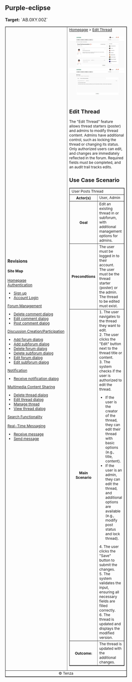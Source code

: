 

<h2>Purple-eclipse</h2>
<p><strong>Target:</strong> `AB.0XY.00Z`</p>

<table border="1" cellpadding="0" cellspacing="0" style="width: 80%; font-size: 12px;">
    <tr style="width: 70%;">
        <td>
            <h3>Revisions</h3>
            <h4 style="list-style-type: none; padding-left: 0;">Site Map</h4>
            <a href="../homepage/homepage.md">Homepage</a>
            <br>
            <a href="../authenticate-user/account-signup.md">Authentication</a>
            <ul>
                <li><a href="../authenticate-user/account-signup.md">Sign up</a></li>
                <li><a href="../authenticate-user/account-login.md">Account Login</a></li>
            </ul>
            <a href="delete-comment.md">Forum Management</a>
            <ul>
                <li><a href="../manage-comment/delete-comment.md">Delete comment dialog</a></li>
                <li><a href="../manage-comment/edit-comment.md">Edit comment dialog</a></li>
                <li><a href="../manage-comment/post-comment.md">Post comment dialog</a></li>
            </ul>
            <a href="../manage-forum/add-forum.md">Discussion Creation/Participation</a>
            <ul>
                <li><a href="../manage-forum/add-forum.md">Add forum dialog</a></li>
                <li><a href="../manage-forum/add-subforum.md">Add subforum dialog</a></li>
                <li><a href="../manage-forum/delete-forum.md">Delete forum dialog</a></li>
                <li><a href="../manage-forum/delete-subforum.md">Delete subforum dialog</a></li>
                <li><a href="../manage-forum/edit-forum.md">Edit forum dialog</a></li>
                <li><a href="../manage-forum/edit-subforum.md">Edit subforum dialog</a></li>
            </ul>
            <a href="../manage-notification/receive-notification.md">Notification</a>
            <ul>
                <li><a href="../manage-notification/receive-notification.md">Receive notification dialog</a></li>
            </ul>
            <a href="delete-thread.md">Multimedia Content Sharing</a>
            <ul>
                <li><a href="delete-thread.md">Delete thread dialog</a></li>
                <li><a href="edit-thread.md">Edit thread dialog</a></li>
                <li><a href="manage-thread.md">Manage thread</a></li>
                <li><a href="view-thread.md">View thread dialog</a></li>
            </ul>
            <a href="">Search Functionality</a>
            <br><br>
            <a href="../manage-message/receive-message.md">Real-Time Messaging</a>
            <ul>
                <li><a href="../manage-message/receive-message.md">Receive message</a></li>
                <li><a href="../manage-message/send-message.md">Send message</a></li>
            </ul>
        </td>
        <td valign="top" style="width: 30%;">
            <a href="https://github.com/Davidty143/purple-eclipse/blob/main/docs/homepage/homepage.md">Homepage</a> &gt;
            <a href="https://github.com/Davidty143/purple-eclipse/tree/main/docs/manage-thread">Edit Thread</a>
            <br><br>
            <img src="../../assets/edit_thread1.png" alt="Edit Thread">
            <img src="../../assets/edit_thread2.png" alt="Edit Thread">
            <h2>Edit Thread</h2>
            <p>The "Edit Thread" feature allows thread starters (poster) and admins to modify thread content.
              Admins have additional control, such as locking the thread or changing its status. Only authorized users can edit, and changes are immediately reflected in the forum.                     Required fields must be completed, and an audit trail tracks edits.
           </p>
            <h2>Use Case Scenario</h2>
            <table border="1">
                <tr>
                    <td colspan="2" align="left">
                     User Posts Thread
                    </td>
                </tr>
                <tr>
                    <th>Actor(s)</th>
                    <td>User, Admin</td>
                </tr>
              <tr>
                <th>Goal</th>
                <td>Edit an existing thread in or subforum, with additional management options for admins.
              </td>
              </tr>  
                <tr>
                    <th>Precondtions</th>
                    <td>
                          The user must be logged in to their account.<br>
                          The user must be the thread starter (poster) or the admin.<br>
                          The thread to be edited must exist.
                    </td>
                </tr>
                <tr>
                    <th>Main Scenario</th>
                    <td>
                        1. The user navigates to the thread they want to edit.
                        <br>
                        2. The user clicks the "Edit" button next to the thread title or content.
                        <br>
                        3. The system checks if the user is authorized to edit the thread.
                            <ul>
                               <li>
                                 If the user is the creator of the thread, they can edit their <br> thread with basic options (e.g., title, content).
                               </li>
                               <li>
                                 If the user is an admin, they can edit the thread, and additional <br> options are available (e.g., modify post status and lock thread).
                               </li>
                            </ul>
                        4. The user clicks the "Save" button to submit the changes.
                        <br>
                        5. The system validates the input, ensuring all necessary fields are filled correctly.
                        <br>            
                        6. The thread is updated and displays the modified version.
                    </td>
                </tr>
                <tr>
                    <th>Outcome: </th>
                    <td>The thread is updated with the additional changes.
                </td>
                </tr>
            </table>   
          <tr>
              <td colspan="2" align="center">
                  © Tenza
              </td>
          </tr>
</table>
